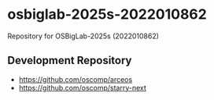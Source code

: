# osbiglab-2025s-2022010862
Repository for OSBigLab-2025s (2022010862)

## Development Repository

- https://github.com/oscomp/arceos
- https://github.com/oscomp/starry-next
